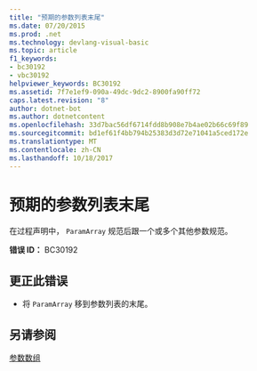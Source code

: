 ```yaml
---
title: "预期的参数列表末尾"
ms.date: 07/20/2015
ms.prod: .net
ms.technology: devlang-visual-basic
ms.topic: article
f1_keywords:
- bc30192
- vbc30192
helpviewer_keywords: BC30192
ms.assetid: 7f7e1ef9-090a-49dc-9dc2-8900fa90ff72
caps.latest.revision: "8"
author: dotnet-bot
ms.author: dotnetcontent
ms.openlocfilehash: 33d7bac56df6714fdd8b908e7b4ae02b66c69f89
ms.sourcegitcommit: bd1ef61f4bb794b25383d3d72e71041a5ced172e
ms.translationtype: MT
ms.contentlocale: zh-CN
ms.lasthandoff: 10/18/2017
---
```

# <a name="end-of-parameter-list-expected"></a>预期的参数列表末尾
在过程声明中， `ParamArray` 规范后跟一个或多个其他参数规范。  
  
 **错误 ID：** BC30192  
  
## <a name="to-correct-this-error"></a>更正此错误  
  
-   将 `ParamArray` 移到参数列表的末尾。  
  
## <a name="see-also"></a>另请参阅  
 [参数数组](../../visual-basic/programming-guide/language-features/procedures/parameter-arrays.md)

